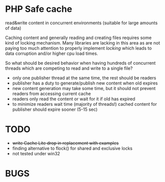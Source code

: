 PHP Safe cache
==============

read&amp;write content in concurrent environments (suitable for large amounts of data)

Caching content and generally reading and creating files requires some kind of locking mechanism.
Many libraries are lacking in this area as are not paying too much attention to properly implement 
_locking_ which leads to data corruption and/or higher cpu load times.

So what should be desired behavior when having hundreds of concurrent threads which are competing to 
read and write to a single file?

- only one publisher thread at the same time, the rest should be readers
- publisher has a duty to generate/publish new content when old expires
- new content generation may take some time, but it should not prevent readers from accessing current cache
- readers only read the content or wait for it if old has expired
- to minimize readers wait time (majority of threads!) cached content for publisher should expire sooner (5-15 sec)


TODO
====
- ~~write Cache Lite drop in replacement with examples~~
- finding alternative to flock() for shared and exclusive locks
- not tested under win32


BUGS
====

